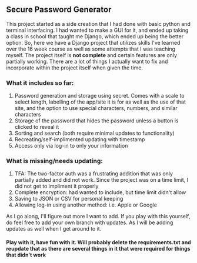 ## Secure Password Generator
This project started as a side creation that I had done with basic python and terminal interfacing.
I had wanted to make a GUI for it, and ended up taking a class in school that taught me Django, which ended up being the better option.
So, here we have a Django project that utilizes skills I've learned over the 16 week course as well as some attempts that I was teaching myself.
The project itself is <strong>not complete</strong> and certain features are only partially working. There are a lot of things I actually want to fix and incorporate within the project itself when given the time.

### What it includes so far:
1. Password generation and storage using secret. Comes with a scale to select length, labelling of the app/site it is for as well as the use of that site, and the option to use special characters, numbers, and similar characters
2. Storage of the password that hides the password unless a button is clicked to reveal it
3. Sorting and search (both require minimal updates to functionality)
4. Recreating/self-implimented updating with timestamp
5. Access only via log-in to only your information

### What is missing/needs updating:
1. TFA: The two-factor auth was a frustrating addition that was only partially added and did not work. Since the project was on a time limit, I did not get to impliment it properly
2. Complete encryption: had wanted to include, but time limit didn't allow
3. Saving to JSON or CSV for personal keeping
4. Allowing log-in using another method: i.e. Apple or Google

As I go along, I'll figure out more I want to add. If you play with this yourself, do feel free to add your own branch with updates. As I will be adding updates as well when I get around to it.

#### Play with it, have fun with it. Will probably delete the requirements.txt and reupdate that as there are several things in it that were required for things that didn't work
